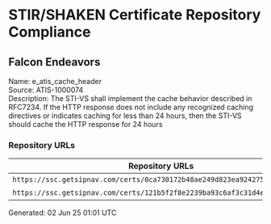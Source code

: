 # STIR/SHAKEN Certificate Repository Compliance

## Falcon Endeavors

Name: e_atis_cache_header\
Source: ATIS-1000074\
Description: The STI-VS shall implement the cache behavior described in RFC7234. If the HTTP response does not include any recognized caching directives or indicates caching for less than 24 hours, then the STI-VS should cache the HTTP response for 24 hours
### Repository URLs

| Repository URLs | Not After |  Problems | Link |
|-----------------|-----------|-----------|------|
| `https://ssc.getsipnav.com/certs/0ca730172b48ae249d823ea924275602b5f36450` | 15&#160;Sep&#160;23&#160;16:20&#160;UTC | true | [view](../../REPOS/87067bdc8520c6c96b3c3007ebe418cc9742bfaf/README.md) |
| `https://ssc.getsipnav.com/certs/121b5f2f8e2239ba93c6af3c31d4e1f30d04b832` | 08&#160;Sep&#160;24&#160;13:44&#160;UTC | true | [view](../../REPOS/ff73bde7c75b41dfddb461cab7b7540e00775d58/README.md) |


Generated: 02 Jun 25 01:01 UTC
